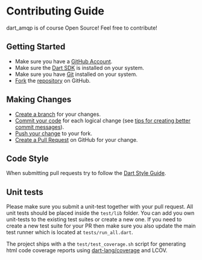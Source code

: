 # Contributing Guide

dart\_amqp is of course Open Source! Feel free to contribute!

## Getting Started

- Make sure you have a [GitHub Account](https://github.com/signup/free).
- Make sure the [Dart SDK](https://www.dartlang.org/tools/sdk/) is installed on your system.
- Make sure you have [Git](http://git-scm.com/) installed on your system.
- [Fork](https://help.github.com/articles/fork-a-repo) the [repository](https://github.com/achilleasa/dart_amqp) on GitHub.

## Making Changes

 - [Create a branch](https://help.github.com/articles/creating-and-deleting-branches-within-your-repository) for your changes.
 - [Commit your code](http://git-scm.com/book/en/Git-Basics-Recording-Changes-to-the-Repository) for each logical change (see [tips for creating better commit messages](http://robots.thoughtbot.com/5-useful-tips-for-a-better-commit-message)).
 - [Push your change](https://help.github.com/articles/pushing-to-a-remote) to your fork.
 - [Create a Pull Request](https://help.github.com/articles/creating-a-pull-request) on GitHub for your change.

## Code Style

When submitting pull requests try to follow the [Dart Style Guide](https://www.dartlang.org/articles/style-guide/).

## Unit tests

Please make sure you submit a unit-test together with your pull request. All unit tests should be placed inside the ```test/lib``` folder. You can add you own unit-tests to the existing test suites or create a new one. If you need to create a new test suite for your PR then make sure you also update the main test runner which is located at ```tests/run_all.dart```.

The project ships with a the ```test/test_coverage.sh``` script for generating html code coverage reports using [dart-lang/coverage](https://github.com/dart-lang/coverage) and LCOV.